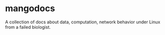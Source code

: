 # mangodocs
A collection of docs about data, computation, network behavior under Linux
from a failed biologist.
